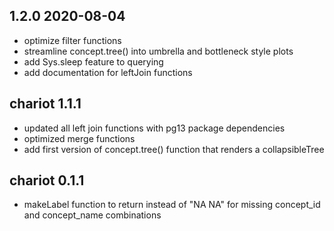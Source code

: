 ## 1.2.0 2020-08-04  
- optimize filter functions  
- streamline concept.tree() into umbrella and bottleneck style plots 
- add Sys.sleep feature to querying  
- add documentation for leftJoin functions  

## chariot 1.1.1  
- updated all left join functions with pg13 package dependencies
- optimized merge functions 
- add first version of concept.tree() function that renders a collapsibleTree 

## chariot 0.1.1  
- makeLabel function to return <NA> instead of "NA NA" for missing concept_id and concept_name combinations  
